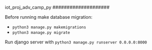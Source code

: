 iot_proj_adv_camp_py
####################

Before running make database migration:
- `python3 manage.py makemigrations`
- `python3 manage.py migrate`

Run django server with `python3 manage.py runserver 0.0.0.0:8000`
